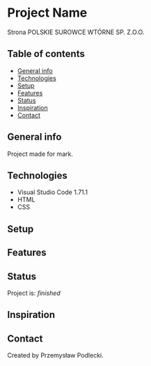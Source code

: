 # Project Name
Strona POLSKIE SUROWCE WTÓRNE SP. Z.O.O.

## Table of contents
* [General info](#general-info)
* [Technologies](#technologies)
* [Setup](#setup)
* [Features](#features)
* [Status](#status)
* [Inspiration](#inspiration)
* [Contact](#contact)

## General info
Project made for mark.

## Technologies
* Visual Studio Code 1.71.1
* HTML
* CSS

## Setup

## Features

## Status
Project is: _finished_

## Inspiration

## Contact
Created by Przemysław Podlecki.
